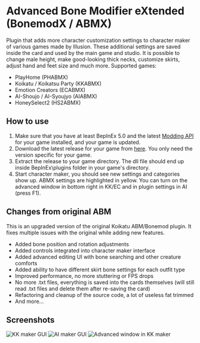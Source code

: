 # Advanced Bone Modifier eXtended (BonemodX / ABMX)
Plugin that adds more character customization settings to character maker of various games made by Illusion. These additional settings are saved inside the card and used by the main game and studio. It is possible to change male height, make good-looking thick necks, customize skirts, adjust hand and feet size and much more. Supported games:
- PlayHome (PHABMX)
- Koikatu / Koikatsu Party (KKABMX)
- Emotion Creators (ECABMX)
- AI-Shoujo / AI-Syoujyo (AIABMX)
- HoneySelect2 (HS2ABMX)

## How to use 
1. Make sure that you have at least BepInEx 5.0 and the latest [Modding API](https://github.com/ManlyMarco/KKAPI) for your game installed, and your game is updated.
2. Download the latest release for your game from [here](https://github.com/ManlyMarco/KKABMX/releases/latest). You only need the version specific for your game.
3. Extract the release to your game directory. The dll file should end up inside BepInEx\plugins folder in your game's directory.
4. Start character maker, you should see new settings and categories show up. ABMX settings are highlighted in yellow. You can turn on the advanced window in bottom right in KK/EC and in plugin settings in AI (press F1).

## Changes from original ABM
This is an upgraded version of the original Koikatu ABM/Bonemod plugin. It fixes multiple issues with the original while adding new features.
- Added bone position and rotation adjustments
- Added controls integrated into character maker interface
- Added advanced editing UI with bone searching and other creature comforts
- Added ability to have different skirt bone settings for each outfit type
- Improved performance, no more stuttering or FPS drops
- No more .txt files, everything is saved into the cards themselves (will still read .txt files and delete them after re-saving the card)
- Refactoring and cleanup of the source code, a lot of useless fat trimmed
- And more...

## Screenshots
![KK maker GUI](https://user-images.githubusercontent.com/39247311/48379581-e6891980-e6d4-11e8-8253-21feed5ac6cb.png)
![AI maker GUI](https://user-images.githubusercontent.com/39247311/65235718-79ee6080-dad7-11e9-87ff-366ef4d5101a.PNG)
![Advanced window in KK maker](https://user-images.githubusercontent.com/39247311/78053182-830e9300-7380-11ea-8324-a0cbed813b6b.png)
